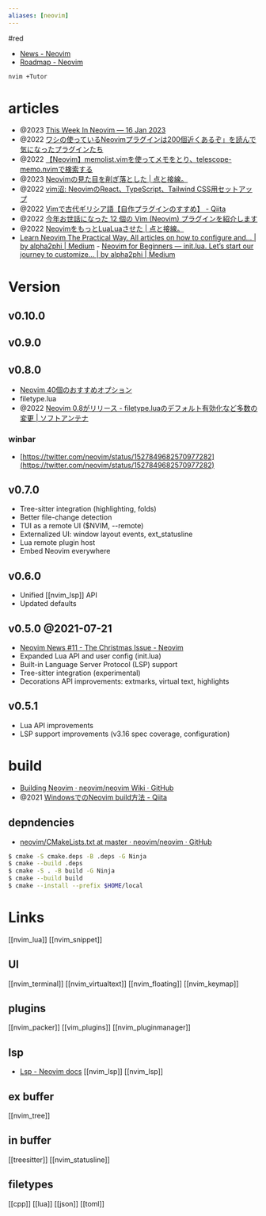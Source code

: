 ```yaml
---
aliases: [neovim]
---
```


#red

- [News - Neovim](https://neovim.io/news/)
- [Roadmap - Neovim](https://neovim.io/roadmap/)
```sh
nvim +Tutor
```

# articles
- @2023 [This Week In Neovim — 16 Jan 2023](https://this-week-in-neovim.org/2023/Jan/16)
- @2022 [ワシの使っているNeovimプラグインは200個近くあるぞ」を読んで気になったプラグインたち](https://snyt45.com/CjFfFcGf4)
- @2022 [【Neovim】memolist.vimを使ってメモをとり、telescope-memo.nvimで検索する](https://zenn.dev/koga1020/articles/009766e1bec42c)
- @2023 [Neovimの見た目を削ぎ落とした | 点と接線。](https://riq0h.jp/2023/01/30/134307/)
- @2022 [vim沼: NeovimのReact、TypeScript、Tailwind CSS用セットアップ](https://zenn.dev/takuya/articles/4472285edbc132)
- @2022 [Vimで古代ギリシア語【自作プラグインのすすめ】 - Qiita](https://qiita.com/NI57721/items/06fc78227faaea9bce90)
- @2022 [今年お世話になった 12 個の Vim (Neovim) プラグインを紹介します](https://zenn.dev/vim_jp/articles/2022-12-12-vim-plugin-thanks#1.-tani%2Fvim-jetpack)
- @2022 [NeovimをもっとLuaLuaさせた | 点と接線。](https://riq0h.jp/2022/10/21/150848/)
- [Learn Neovim The Practical Way. All articles on how to configure and… | by alpha2phi | Medium](https://alpha2phi.medium.com/learn-neovim-the-practical-way-8818fcf4830f#545a)
		- [Neovim for Beginners — init.lua. Let’s start our journey to customize… | by alpha2phi | Medium](https://alpha2phi.medium.com/neovim-for-beginners-init-lua-45ff91f741cb)

# Version
## v0.10.0
## v0.9.0
## v0.8.0
- [Neovim 40個のおすすめオプション](https://jp.magicode.io/denx/articles/eb5a9c43526e4592937977bf3a959ad3)
- filetype.lua
- @2022 [Neovim 0.8がリリース - filetype.luaのデフォルト有効化など多数の変更 | ソフトアンテナ](https://softantenna.com/blog/neovim-0-8-released/)
### winbar
- [https://twitter.com/neovim/status/1527849682570977282](https://twitter.com/neovim/status/1527849682570977282)

## v0.7.0
- Tree-sitter integration (highlighting, folds)
- Better file-change detection
- TUI as a remote UI ($NVIM, --remote)
- Externalized UI: window layout events, ext_statusline
- Lua remote plugin host
- Embed Neovim everywhere

## v0.6.0
- Unified [[nvim_lsp]] API
- Updated defaults

## v0.5.0 @2021-07-21
- [Neovim News #11 - The Christmas Issue - Neovim](https://neovim.io/news/2021/07)
- Expanded Lua API and user config (init.lua)
- Built-in Language Server Protocol (LSP) support
- Tree-sitter integration (experimental)
- Decorations API improvements: extmarks, virtual text, highlights

## v0.5.1
- Lua API improvements
- LSP support improvements (v3.16 spec coverage, configuration)

# build
- [Building Neovim · neovim/neovim Wiki · GitHub](https://github.com/neovim/neovim/wiki/Building-Neovim#building-on-windows)
- @2021 [WindowsでのNeovim build方法 - Qiita](https://qiita.com/Elgonian/items/5e0b17c00372782c6d42)

## depndencies
- [neovim/CMakeLists.txt at master · neovim/neovim · GitHub](https://github.com/neovim/neovim/blob/master/cmake.deps/CMakeLists.txt)

```sh
$ cmake -S cmake.deps -B .deps -G Ninja
$ cmake --build .deps
$ cmake -S . -B build -G Ninja
$ cmake --build build
$ cmake --install --prefix $HOME/local
```

# Links
[[nvim_lua]]   [[nvim_snippet]]
## UI
[[nvim_terminal]] [[nvim_virtualtext]] [[nvim_floating]] [[nvim_keymap]]
## plugins
[[nvim_packer]] [[vim_plugins]]
[[nvim_pluginmanager]]
## lsp
- [Lsp - Neovim docs](https://neovim.io/doc/user/lsp.html)
[[nvim_lsp]] [[nvim_lsp]]  
## ex buffer
[[nvim_tree]]
## in buffer
[[treesitter]] [[nvim_statusline]]
## filetypes
[[cpp]] [[lua]]
[[json]] [[toml]]
